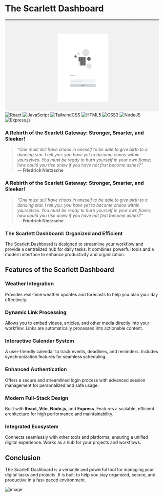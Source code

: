 # The Scarlett Dashboard
![alt text](/examples/login.png)
![React](https://img.shields.io/badge/react-%2320232a.svg?style=for-the-badge&logo=react&logoColor=%2361DAFB)
![JavaScript](https://img.shields.io/badge/javascript-%23323330.svg?style=for-the-badge&logo=javascript&logoColor=%23F7DF1E)
![TailwindCSS](https://img.shields.io/badge/tailwindcss-%2338B2AC.svg?style=for-the-badge&logo=tailwind-css&logoColor=white)
![HTML5](https://img.shields.io/badge/html5-%23E34F26.svg?style=for-the-badge&logo=html5&logoColor=white)
![CSS3](https://img.shields.io/badge/css3-%231572B6.svg?style=for-the-badge&logo=css3&logoColor=white)
![NodeJS](https://img.shields.io/badge/node.js-6DA55F?style=for-the-badge&logo=node.js&logoColor=white)
![Express.js](https://img.shields.io/badge/express.js-%23404d59.svg?style=for-the-badge&logo=express&logoColor=%2361DAFB)

### **A Rebirth of the Scarlett Gateway: Stronger, Smarter, and Sleeker!**
> *"One must still have chaos in oneself to be able to give birth to a dancing star. I tell you: you have yet to become chaos within yourselves. You must be ready to burn yourself in your own flame; how could you rise anew if you have not first become ashes?"*  
— **Friedrich Nietzsche**

### **A Rebirth of the Scarlett Gateway: Stronger, Smarter, and Sleeker!**
> *"One must still have chaos in oneself to be able to give birth to a dancing star. I tell you: you have yet to become chaos within yourselves. You must be ready to burn yourself in your own flame; how could you rise anew if you have not first become ashes?"*  
— **Friedrich Nietzsche**

### **The Scarlett Dashboard: Organized and Efficient**
The Scarlett Dashboard is designed to streamline your workflow and provide a centralized hub for daily tasks. It combines powerful tools and a modern interface to enhance productivity and organization.

## **Features of the Scarlett Dashboard**

### **Weather Integration**
Provides real-time weather updates and forecasts to help you plan your day effectively.

### **Dynamic Link Processing**
Allows you to embed videos, articles, and other media directly into your workflow. Links are automatically processed into actionable content.

### **Interactive Calendar System**
A user-friendly calendar to track events, deadlines, and reminders. Includes synchronization features for seamless scheduling.

### **Enhanced Authentication**
Offers a secure and streamlined login process with advanced session management for personalized and safe usage.

### **Modern Full-Stack Design**
Built with **React**, **Vite**, **Node.js**, and **Express**. Features a scalable, efficient architecture for high performance and maintainability.

### **Integrated Ecosystem**
Connects seamlessly with other tools and platforms, ensuring a unified digital experience. Works as a hub for your projects and workflows.

## **Conclusion**
The Scarlett Dashboard is a versatile and powerful tool for managing your digital tasks and projects. It is built to help you stay organized, secure, and productive in a fast-paced environment.

![image](https://github.com/user-attachments/assets/001992f7-2f39-4502-af2b-1d5df2f16228)
